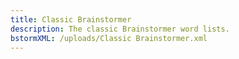 ```yaml
---
title: Classic Brainstormer
description: The classic Brainstormer word lists.
bstormXML: /uploads/Classic Brainstormer.xml
---
```


